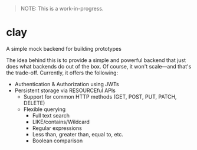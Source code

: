 > NOTE: This is a work-in-progress.

# clay
A simple mock backend for building prototypes

The idea behind this is to provide a simple and powerful backend that just does what backends do out of the box. Of course, it won't scale—and that's the trade-off. Currently, it offers the following:
 - Authentication & Authorization using JWTs
 - Persistent storage via RESOURCEful APIs
   - Support for common HTTP methods (GET, POST, PUT, PATCH, DELETE)
   - Flexible querying
     - Full text search
     - LIKE/contains/Wildcard
     - Regular expressions
     - Less than, greater than, equal to, etc.
     - Boolean comparison